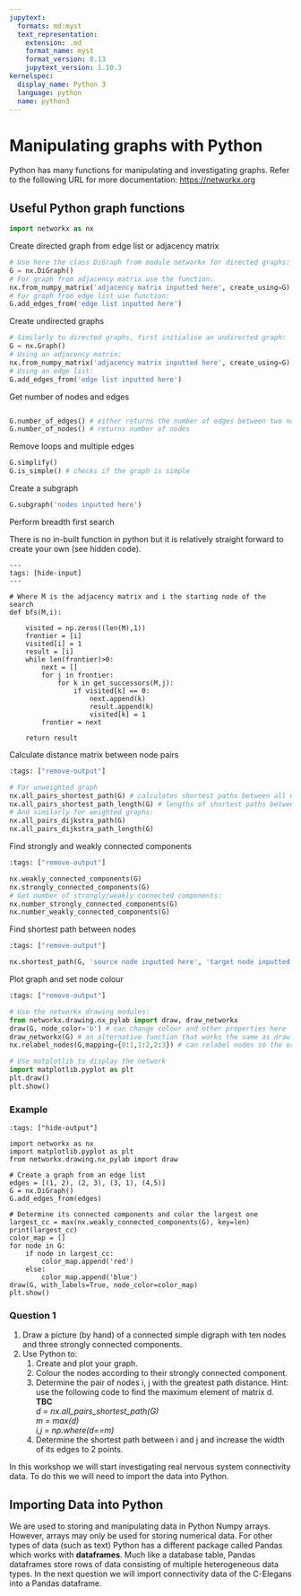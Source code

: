 ```yaml
---
jupytext:
  formats: md:myst
  text_representation:
    extension: .md
    format_name: myst
    format_version: 0.13
    jupytext_version: 1.10.3
kernelspec:
  display_name: Python 3
  language: python
  name: python3
---
```


# Manipulating graphs with Python

Python has many functions for manipulating and investigating graphs.
Refer to the following URL for more documentation:
<https://networkx.org>

## Useful Python graph functions

``` python
import networkx as nx
```
Create directed graph from edge list or adjacency matrix

``` python
# Use here the class DiGraph from module networkx for directed graphs:
G = nx.DiGraph()
# For graph from adjacency matrix use the function:
nx.from_numpy_matrix('adjacency matrix inputted here', create_using=G)
# For graph from edge list use function:
G.add_edges_from('edge list inputted here')
```
Create undirected graphs
``` python
# Similarly to directed graphs, first initialise an undirected graph:
G = nx.Graph()
# Using an adjacency matrix:
nx.from_numpy_matrix('adjacency matrix inputted here', create_using=G)
# Using an edge list:
G.add_edges_from('edge list inputted here')
```

Get number of nodes and edges
``` python

G.number_of_edges() # either returns the number of edges between two nodes if specified or the total number of edges
G.number_of_nodes() # returns number of nodes
```

Remove loops and multiple edges
```python
G.simplify()
G.is_simple() # checks if the graph is simple
```

Create a subgraph
```python
G.subgraph('nodes inputted here')
```

Perform breadth first search

There is no in-built function in python but it is relatively straight forward to create your own (see hidden code).
```{code-cell} ipython3
---
tags: [hide-input]
---

# Where M is the adjacency matrix and i the starting node of the search
def bfs(M,i):

    visited = np.zeros((len(M),1))
    frontier = [i]
    visited[i] = 1
    result = [i]
    while len(frontier)>0:
        next = []
        for j in frontier:
            for k in get_successors(M,j):
                if visited[k] == 0:
                    next.append(k)
                    result.append(k)
                    visited[k] = 1
        frontier = next

    return result

```

Calculate distance matrix between node pairs
```python
:tags: ["remove-output"]

# For unweighted graph
nx.all_pairs_shortest_path(G) # calculates shortest paths between all nodes
nx.all_pairs_shortest_path_length(G) # lengths of shortest paths between nodes 
# And similarly for weighted graphs:
nx.all_pairs_dijkstra_path(G)
nx.all_pairs_dijkstra_path_length(G)
```

Find strongly and weakly connected components
``` python
:tags: ["remove-output"]

nx.weakly_connected_components(G)
nx.strongly_connected_components(G)
# Get number of strongly/weakly connected components:
nx.number_strongly_connected_components(G)
nx.number_weakly_connected_components(G)
```
Find shortest path between nodes
```python
:tags: ["remove-output"]

nx.shortest_path(G, 'source node inputted here', 'target node inputted here')
```

Plot graph and set node colour
```python
:tags: ["remove-output"]

# Use the networkx drawing modules:
from networkx.drawing.nx_pylab import draw, draw_networkx
draw(G, node_color='b') # can change colour and other properties here
draw_networkx(G) # an alternative function that works the same as draw
nx.relabel_nodes(G,mapping={0:1,1:2,2:3}) # can relabel nodes so the ordering is the same as in matlab

# Use matplotlib to display the network
import matplotlib.pyplot as plt
plt.draw()
plt.show()
```

### Example

```{code-cell} ipython3
:tags: ["hide-output"]

import networkx as nx
import matplotlib.pyplot as plt
from networkx.drawing.nx_pylab import draw

# Create a graph from an edge list 
edges = [(1, 2), (2, 3), (3, 1), (4,5)]
G = nx.DiGraph()
G.add_edges_from(edges)

# Determine its connected components and color the largest one
largest_cc = max(nx.weakly_connected_components(G), key=len)
print(largest_cc)
color_map = []
for node in G:
    if node in largest_cc:
        color_map.append('red')
    else:
        color_map.append('blue')
draw(G, with_labels=True, node_color=color_map)
plt.show()
```

### Question 1
1.  Draw a picture (by hand) of a connected simple digraph with ten nodes and three strongly connected components.
1. Use Python to:
    1. Create and plot your graph.
    1. Colour the nodes according to their strongly connected component.
    1. Determine the pair of nodes i, j with the greatest path distance. Hint: use the following code to find the maximum element of matrix d. **TBC** <br>
        *d = nx.all_pairs_shortest_path(G)* <br>
        *m = max(d)* <br>
        *i,j = np.where(d==m)* 
    1. Determine the shortest path between i and j and increase the width of its edges to 2 points.

In this workshop we will start investigating real nervous system connectivity data. To do this we will need to import the data into Python.

## Importing Data into Python

We are used to storing and manipulating data in Python Numpy arrays. However, arrays may only be used for storing numerical data. For other types of data (such as text) Python has a different package called Pandas which works with **dataframes**. Much like a database table, Pandas dataframes store rows of data consisting of multiple heterogeneous data types. In the next question we will import connectivity data of the C-Elegans into a Pandas dataframe.

